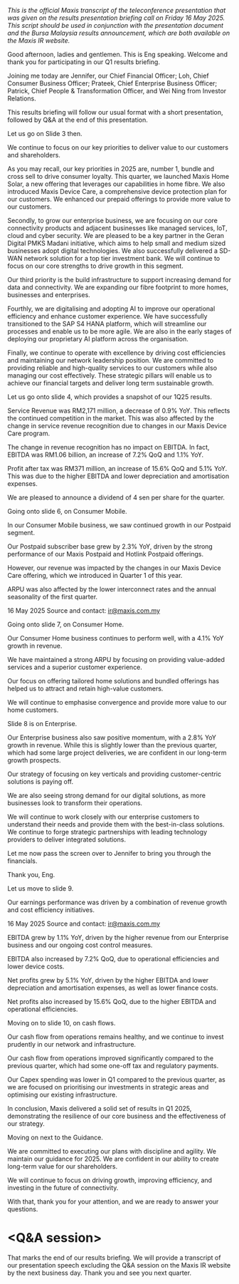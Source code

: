 *This is the official Maxis transcript of the teleconference presentation that was given on the results presentation briefing call on Friday 16 May 2025. This script should be used in conjunction with the presentation document and the Bursa Malaysia results announcement, which are both available on the Maxis IR website.*

Good afternoon, ladies and gentlemen. This is Eng speaking. Welcome and thank you for participating in our Q1 results briefing.

Joining me today are Jennifer, our Chief Financial Officer; Loh, Chief Consumer Business Officer; Prateek, Chief Enterprise Business Officer; Patrick, Chief People & Transformation Officer, and Wei Ning from Investor Relations.

This results briefing will follow our usual format with a short presentation, followed by Q&A at the end of this presentation.

Let us go on Slide 3 then.

We continue to focus on our key priorities to deliver value to our customers and shareholders.

As you may recall, our key priorities in 2025 are, number 1, bundle and cross sell to drive consumer loyalty. This quarter, we launched Maxis Home Solar, a new offering that leverages our capabilities in home fibre. We also introduced Maxis Device Care, a comprehensive device protection plan for our customers. We enhanced our prepaid offerings to provide more value to our customers.

Secondly, to grow our enterprise business, we are focusing on our core connectivity products and adjacent businesses like managed services, IoT, cloud and cyber security. We are pleased to be a key partner in the Geran Digital PMKS Madani initiative, which aims to help small and medium sized businesses adopt digital technologies. We also successfully delivered a SD-WAN network solution for a top tier investment bank. We will continue to focus on our core strengths to drive growth in this segment.

Our third priority is the build infrastructure to support increasing demand for data and connectivity. We are expanding our fibre footprint to more homes, businesses and enterprises.

Fourthly, we are digitalising and adopting AI to improve our operational efficiency and enhance customer experience. We have successfully transitioned to the SAP S4 HANA platform, which will streamline our processes and enable us to be more agile. We are also in the early stages of deploying our proprietary AI platform across the organisation.

Finally, we continue to operate with excellence by driving cost efficiencies and maintaining our network leadership position. We are committed to providing reliable and high-quality services to our customers while also managing our cost effectively. These strategic pillars will enable us to achieve our financial targets and deliver long term sustainable growth.

Let us go onto slide 4, which provides a snapshot of our 1Q25 results.

Service Revenue was RM2,171 million, a decrease of 0.9% YoY. This reflects the continued competition in the market. This was also affected by the change in service revenue recognition due to changes in our Maxis Device Care program.

The change in revenue recognition has no impact on EBITDA. In fact, EBITDA was RM1.06 billion, an increase of 7.2% QoQ and 1.1% YoY.

Profit after tax was RM371 million, an increase of 15.6% QoQ and 5.1% YoY. This was due to the higher EBITDA and lower depreciation and amortisation expenses.

We are pleased to announce a dividend of 4 sen per share for the quarter.

Going onto slide 6, on Consumer Mobile.

In our Consumer Mobile business, we saw continued growth in our Postpaid segment.

Our Postpaid subscriber base grew by 2.3% YoY, driven by the strong performance of our Maxis Postpaid and Hotlink Postpaid offerings.

However, our revenue was impacted by the changes in our Maxis Device Care offering, which we introduced in Quarter 1 of this year.

ARPU was also affected by the lower interconnect rates and the annual seasonality of the first quarter.

16 May 2025 Source and contact: [ir@maxis.com.my](mailto:ir@maxis.com.my) 

Going onto slide 7, on Consumer Home.

Our Consumer Home business continues to perform well, with a 4.1% YoY growth in revenue.

We have maintained a strong ARPU by focusing on providing value-added services and a superior customer experience.

Our focus on offering tailored home solutions and bundled offerings has helped us to attract and retain high-value customers.

We will continue to emphasise convergence and provide more value to our home customers.

Slide 8 is on Enterprise.

Our Enterprise business also saw positive momentum, with a 2.8% YoY growth in revenue. While this is slightly lower than the previous quarter, which had some large project deliveries, we are confident in our long-term growth prospects.

Our strategy of focusing on key verticals and providing customer-centric solutions is paying off.

We are also seeing strong demand for our digital solutions, as more businesses look to transform their operations.

We will continue to work closely with our enterprise customers to understand their needs and provide them with the best-in-class solutions. We continue to forge strategic partnerships with leading technology providers to deliver integrated solutions.

Let me now pass the screen over to Jennifer to bring you through the financials.

Thank you, Eng.

Let us move to slide 9.

Our earnings performance was driven by a combination of revenue growth and cost efficiency initiatives.

16 May 2025 Source and contact: [ir@maxis.com.my](mailto:ir@maxis.com.my) 

EBITDA grew by 1.1% YoY, driven by the higher revenue from our Enterprise business and our ongoing cost control measures.

EBITDA also increased by 7.2% QoQ, due to operational efficiencies and lower device costs.

Net profits grew by 5.1% YoY, driven by the higher EBITDA and lower depreciation and amortisation expenses, as well as lower finance costs.

Net profits also increased by 15.6% QoQ, due to the higher EBITDA and operational efficiencies.

Moving on to slide 10, on cash flows.

Our cash flow from operations remains healthy, and we continue to invest prudently in our network and infrastructure.

Our cash flow from operations improved significantly compared to the previous quarter, which had some one-off tax and regulatory payments.

Our Capex spending was lower in Q1 compared to the previous quarter, as we are focused on prioritising our investments in strategic areas and optimising our existing infrastructure.

In conclusion, Maxis delivered a solid set of results in Q1 2025, demonstrating the resilience of our core business and the effectiveness of our strategy.

Moving on next to the Guidance.

We are committed to executing our plans with discipline and agility. We maintain our guidance for 2025. We are confident in our ability to create long-term value for our shareholders.

We will continue to focus on driving growth, improving efficiency, and investing in the future of connectivity.

With that, thank you for your attention, and we are ready to answer your questions.

# **<Q&A session>**

That marks the end of our results briefing. We will provide a transcript of our presentation speech excluding the Q&A session on the Maxis IR website by the next business day. Thank you and see you next quarter.